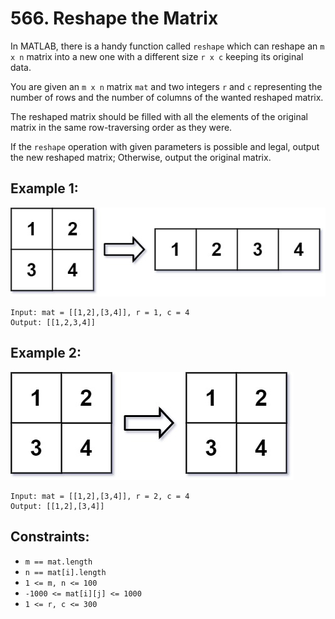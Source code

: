 # 566. Reshape the Matrix

In MATLAB, there is a handy function called `reshape` which can reshape an `m x n` matrix into a new one with a different size `r x c` keeping its original data.

You are given an `m x n` matrix `mat` and two integers `r` and `c` representing the number of rows and the number of columns of the wanted reshaped matrix.

The reshaped matrix should be filled with all the elements of the original matrix in the same row-traversing order as they were.

If the `reshape` operation with given parameters is possible and legal, output the new reshaped matrix; Otherwise, output the original matrix.

## Example 1:

![Example 1](example1.png)

```
Input: mat = [[1,2],[3,4]], r = 1, c = 4
Output: [[1,2,3,4]]
```

## Example 2:

![Example 2](example2.png)

```
Input: mat = [[1,2],[3,4]], r = 2, c = 4
Output: [[1,2],[3,4]]
```

## Constraints:

- `m == mat.length`
- `n == mat[i].length`
- `1 <= m, n <= 100`
- `-1000 <= mat[i][j] <= 1000`
- `1 <= r, c <= 300`
